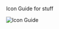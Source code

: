Icon Guide for stuff

![Icon Guide](http://www.conceptdraw.com/How-To-Guide/picture/Cisco-switches-and-hubs-Design-elements.png)
